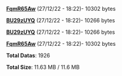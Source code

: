 [**FqmR65Aw**](/data/FqmR65Aw.txt) (27/12/22 - 18:22)- 10302 bytes

[**BU29zUYQ**](/data/BU29zUYQ.txt) (27/12/22 - 18:22)- 10266 bytes

[**BU29zUYQ**](/data/BU29zUYQ.txt) (27/12/22 - 18:22)- 10266 bytes

[**FqmR65Aw**](/data/FqmR65Aw.txt) (27/12/22 - 18:22)- 10302 bytes

**Total Datas**: 1926

**Total Size**: 11.63 MB / 11.6 MB